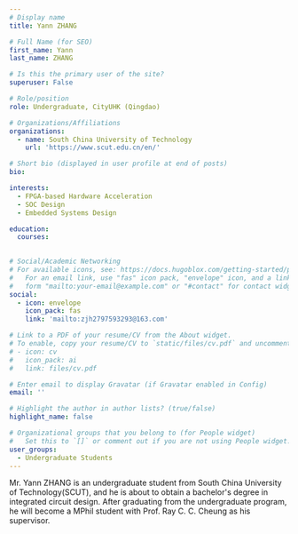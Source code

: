 ```yaml
---
# Display name
title: Yann ZHANG

# Full Name (for SEO)
first_name: Yann
last_name: ZHANG

# Is this the primary user of the site?
superuser: False

# Role/position
role: Undergraduate, CityUHK (Qingdao)

# Organizations/Affiliations
organizations:
  - name: South China University of Technology
    url: 'https://www.scut.edu.cn/en/'

# Short bio (displayed in user profile at end of posts)
bio: 

interests:
  - FPGA-based Hardware Acceleration
  - SOC Design
  - Embedded Systems Design

education:
  courses:
    

# Social/Academic Networking
# For available icons, see: https://docs.hugoblox.com/getting-started/page-builder/#icons
#   For an email link, use "fas" icon pack, "envelope" icon, and a link in the
#   form "mailto:your-email@example.com" or "#contact" for contact widget.
social:
  - icon: envelope
    icon_pack: fas
    link: 'mailto:zjh2797593293@163.com'

# Link to a PDF of your resume/CV from the About widget.
# To enable, copy your resume/CV to `static/files/cv.pdf` and uncomment the lines below.
# - icon: cv
#   icon_pack: ai
#   link: files/cv.pdf

# Enter email to display Gravatar (if Gravatar enabled in Config)
email: ''

# Highlight the author in author lists? (true/false)
highlight_name: false

# Organizational groups that you belong to (for People widget)
#   Set this to `[]` or comment out if you are not using People widget.
user_groups:
  - Undergraduate Students
---
```


Mr. Yann ZHANG is an undergraduate student from South China University of Technology(SCUT), and he is about to obtain a bachelor's degree in integrated circuit design. After graduating from the undergraduate program, he will become a MPhil student with Prof. Ray C. C. Cheung as his supervisor.